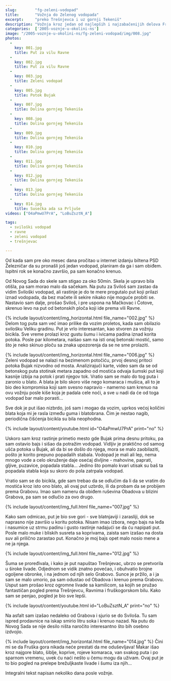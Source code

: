 ```yaml
---
slug:        "fg-zeleni-vodopad"
title:       "Vožnja do Zelenog vodopada"
excerpt:     "preko Trešnjevca i uz gornji Tekeniš"
description: "Vožnja kroz jedan od najlepših i najzabačenijih delova Fruške gore."
categories:  ['2005-voznje-u-okolini-ns']
image: "/2005-voznje-u-okolini-ns/fg-zeleni-vodopad/img/008.jpg"
photos:
  -
    key: 001.jpg
    title: Put za vilu Ravne
  -
    key: 002.jpg
    title: Put za vilu Ravne
  -
    key: 003.jpg
    title: Zeleni vodopad
  -
    key: 005.jpg
    title: Potok Bujak
  -
    key: 007.jpg
    title: Dolina gornjeg Tekeniša
  -
    key: 008.jpg
    title: Dolina gornjeg Tekeniša
  -
    key: 009.jpg
    title: Dolina gornjeg Tekeniša
  -
    key: 010.jpg
    title: Dolina gornjeg Tekeniša
  -
    key: 011.jpg
    title: Dolina gornjeg Tekeniša
  -
    key: 012.jpg
    title: Dolina gornjeg Tekeniša
  -
    key: 013.jpg
    title: Dolina gornjeg Tekeniša
  -
    key: 014.jpg
    title: Susečka ada sa Prljuše
videos: ["O4aPmwU7PrA", "LoBuZsztN_A"]

tags:
  - sviloški vodopad
  - ravne
  - zeleni vodopad
  - trešnjevac

---
```


Od kada sam pre oko mesec dana pročitao u internet izdanju biltena PSD Železničar da su pronašli još jedan vodopad, 
planiram da ga i sam obiđem. Ispitni rok se konačno završio, pa sam konačno krenuo.

Od Novog Sada do skele sam stigao za oko 50min. Skela je upravo bila otišla, pa sam morao malo da sačekam. Na putu za 
Sviloš sam zastao da vidim Sviloški vodopad, ali rastinje je do te mere progutalo put koji prilazi iznad vodopada, da 
bez mačete ili sekire nikako nije moguće probiti se. Nastavio sam dalje, prošao Sviloš, i pre uspona na Mačkovac i 
Čotove, skrenuo levo na put od betonskih ploča koji ide prema vili Ravne.

{% include layout/content/img_horizontal.html file_name="002.jpg" %}
Delom tog puta sam već imao prilike da vozim proletos, kada sam obilazio svilošku Veliku gradinu. Put je vrlo interesantan, 
kao stvoren za vožnju bicikla. Sve vreme prolazi kroz gustu šumu i ivicama padina iznad korita potoka. Posle par kilometara, 
naišao sam na isti onaj betonski mostić, samo što je neko skinuo ploču sa znaka upozorenja da se ne sme prolaziti.

{% include layout/content/img_horizontal.html file_name="006.jpg" %}
Zeleni vodopad se nalazi na bezimenom potočiću, prvoj desnoj pritoci potoka Bujak nizvodno od mosta. Analizirajući karte, 
video sam da se od betonskog puta stotinak metara zapadno od mostića odvaja šumski put koji kasnije izbija na potok i prati 
njegov tok. Vratio sam se malo do tog puta i zaronio u blato. A blata je bilo skoro više nego komaraca i mušica, ali to je 
bio deo kompromisa koji sam svesno napravio - namerno sam krenuo na ovu vožnju posle kiše koja je padala cele noći, a sve 
u nadi da će od toga vodopad bar malo porasti...

Sve dok je put išao nizbrdo, još sam i mogao da vozim, uprkos većoj količini blata koja mi je rasla između guma i blatobrana. 
Čim je nestao nagib, periodična čišćenja bicikla su bila neophodna.

{% include layout/content/youtube.html id="O4aPmwU7PrA" print="no" %}

Uskoro sam kroz rastinje primetio mesto gde Bujak prima desnu pritoku, pa sam ostavio bajs i sišao da potražim vodopad. 
Vidljiv je praktično od samog ušća potoka u Bujak, ali da bi se došlo do njega, mora se malo zaobilaziti, pošto je korito 
prepuno popadalih stabala. Vodopad je mali ali lep, nema mnogo vode a celo okruženje daje osećaj divljine - mahovine, 
paprati, gljive, puzavice, popadala stabla... Jedino što pomalo kvari utisak su baš ta popadala stabla koja su skoro do 
pola zatrpala vodopad.

Vratio sam se do bicikla, gde sam trebao da se odlučim da li da se vratim do mostića kroz isto ono blato, ali ovaj put 
uzbrdo, ili da probam da se probijem prema Grabovu. Imao sam nameru da obiđem ruševina Obadova u blizini Grabova, pa sam 
se odlučio za ovo drugo.

{% include layout/content/img_full.html file_name="007.jpg" %}

Kako sam odmicao, put je bio sve gori - sve blatnjaviji i zarasliji, dok se naprasno nije završio u koritu potoka. Nisam 
imao izbora, nego bajs na leđa i nasumice uz strmu padinu i gusto rastinje nadajući se da ću napipati put. Posle malo 
muke i bliskih susreta sa koprivama, zaista sam izašao na dosta suv ali prilično zarastao put. Konačno je moj bajs opet 
malo nosio mene a ne ja njega.

{% include layout/content/img_full.html file_name="012.jpg" %}

Šuma se proređivala, i kako je put napuštao Trešnjevac, ubrzo se pretvorila u široke livade. Odjednom se vidik znatno 
povećao, i obuhvatio brojne ogoljene obronke, i na jednom od njih selo Grabovo. Sunce je pržilo, a i ja sam se malo umorio, 
pa sam odustao od Obadova i krenuo prema Grabovu. Usput sam prošao kroz ogromne livade sa kamilicom, sa kojih se pružao 
fantastičan pogled prema Trešnjevcu, Ravnima i fruškogorskom bilu. Kako sam se penjao, pogled je bio sve lepši.

{% include layout/content/youtube.html id="LoBuZsztN_A" print="no" %}

Na asfalt sam izašao nedaleko od Grabova i sjurio se do Sviloša. Tu sam ispred prodavnice na iskap smirio litru soka i 
krenuo nazad. Na putu do Novog Sada se nije desilo ništa naročito interesantno što bih osebno izdvojio.

{% include layout/content/img_horizontal.html file_name="014.jpg" %}
Čini mi se da Fruška gora nikada neće prestati da me oduševljava! Makar išao kroz najgore blato, šiblje, koprive, rojeve 
komaraca, van svakog puta i po sparnom vremenu, uvek ću naći nešto u čemu mogu da uživam. Ovaj put je to bio pogled na 
prelepe brežuljkaste livade i šumu iza njih...

<span class="caption text-muted pull-right">Integralni tekst napisan nekoliko dana posle vožnje.</span>